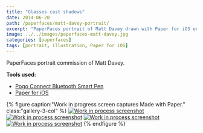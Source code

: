 ```yaml
---
title: "Glasses cast shadows"
date: 2014-06-20
path: /paperfaces/matt-davey-portrait/
excerpt: "PaperFaces portrait of Matt Davey drawn with Paper for iOS on an iPad."
image: ../../images/paperfaces-matt-davey.jpg
categories: [paperfaces]
tags: [portrait, illustration, Paper for iOS]
---
```


PaperFaces portrait commission of Matt Davey.

**Tools used:**

- [Pogo Connect Bluetooth Smart Pen](https://www.amazon.com/gp/product/B009K448L4/ref=as_li_ss_tl?ie=UTF8&camp=1789&creative=390957&creativeASIN=B009K448L4&linkCode=as2&tag=mademist-20)
- [Paper for iOS](https://paper.bywetransfer.com/)

{% figure caption:"Work in progress screen captures Made with Paper." class:"gallery-3-col" %}
[![Work in process screenshot](../../images/paperfaces-matt-davey-process-1-600.jpg)](../../images/paperfaces-matt-davey-process-1-lg.jpg) [![Work in process screenshot](../../images/paperfaces-matt-davey-process-2-600.jpg)](../../images/paperfaces-matt-davey-process-2-lg.jpg) [![Work in process screenshot](../../images/paperfaces-matt-davey-process-3-600.jpg)](../../images/paperfaces-matt-davey-process-3-lg.jpg) [![Work in process screenshot](../../images/paperfaces-matt-davey-process-4-600.jpg)](../../images/paperfaces-matt-davey-process-4-lg.jpg)
{% endfigure %}
